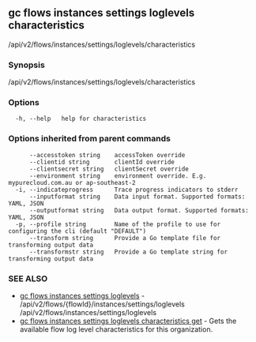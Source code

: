 ## gc flows instances settings loglevels characteristics

/api/v2/flows/instances/settings/loglevels/characteristics

### Synopsis

/api/v2/flows/instances/settings/loglevels/characteristics

### Options

```
  -h, --help   help for characteristics
```

### Options inherited from parent commands

```
      --accesstoken string    accessToken override
      --clientid string       clientId override
      --clientsecret string   clientSecret override
      --environment string    environment override. E.g. mypurecloud.com.au or ap-southeast-2
  -i, --indicateprogress      Trace progress indicators to stderr
      --inputformat string    Data input format. Supported formats: YAML, JSON
      --outputformat string   Data output format. Supported formats: YAML, JSON
  -p, --profile string        Name of the profile to use for configuring the cli (default "DEFAULT")
      --transform string      Provide a Go template file for transforming output data
      --transformstr string   Provide a Go template string for transforming output data
```

### SEE ALSO

* [gc flows instances settings loglevels](gc_flows_instances_settings_loglevels.html)	 - /api/v2/flows/{flowId}/instances/settings/loglevels /api/v2/flows/instances/settings/loglevels
* [gc flows instances settings loglevels characteristics get](gc_flows_instances_settings_loglevels_characteristics_get.html)	 - Gets the available flow log level characteristics for this organization.


